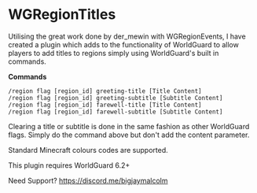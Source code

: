 # WGRegionTitles

Utilising the great work done by der_mewin with WGRegionEvents, I have created a plugin which adds to the functionality of WorldGuard to allow players to add titles to regions simply using WorldGuard's built in commands.

**Commands**

```
/region flag [region_id] greeting-title [Title Content]
/region flag [region_id] greeting-subtitle [Subtitle Content]
/region flag [region_id] farewell-title [Title Content]
/region flag [region_id] farewell-subtitle [Subtitle Content]
```

Clearing a title or subtitle is done in the same fashion as other WorldGuard flags. Simply do the command above but don't add the content parameter.

Standard Minecraft colours codes are supported.

This plugin requires WorldGuard 6.2+

Need Support? https://discord.me/bigjaymalcolm
